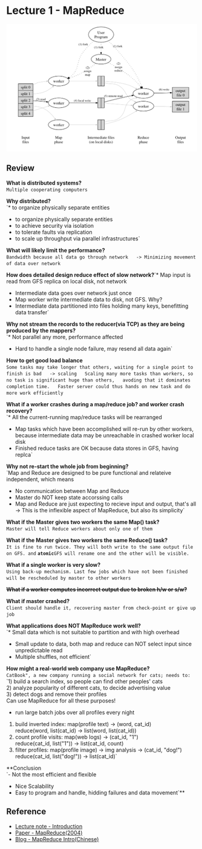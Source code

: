 # Lecture 1 - MapReduce

![Figure 1: MapReduce execution overview](../.gitbook/assets/image.png)

## Review

**What is distributed systems?**  
`Multiple cooperating computers`

**Why distributed?**  
`* to organize physically separate entities  
* to organize physically separate entities  
* to achieve security via isolation  
* to tolerate faults via replication  
* to scale up throughput via parallel infrastructures`

**What will likely limit the performance?**  
`Bandwidth because all data go through network  
-> Minimizing movement of data over network`

**How does detailed design reduce effect of slow network?**`* Map input is read from GFS replica on local disk, not network  
* Intermediate data goes over network just once  
* Map worker write intermediate data to disk, not GFS. Why?   
* Intermediate data partitioned into files holding many keys, benefitting data transfer`

**Why not stream the records to the reducer\(via TCP\) as they are being produced by the mappers?**  
`* Not parallel any more, performance affected  
* Hard to handle a single node failure, may resend all data again`

 **How to get good load balance**   
`Some tasks may take longer that others, waiting for a single point to finish is bad  
 -> scaling  
Scaling many more tasks than workers, so no task is significant huge than others,  
avoding that it dominates completion time.  
Faster server could thus hands on new task and do more work efficiently` 

**What if a worker crashes during a map/reduce job? and worker crash recovery?**  
`* All the current-running map/reduce tasks will be rearranged  
* Map tasks which have been accomplished will re-run by other workers, because intermediate data may be unreachable in crashed worker local disk  
* Finished reduce tasks are OK because data stores in GFS, having replca`

**Why not re-start the whole job from beginning?**  
`Map and Reduce are designed to be pure functional and relateive independent, which means  
* No communication between Map and Reduce  
* Master do NOT keep state accorssing calls  
* Map and Reduce are just expecting to recieve input and output, that's all  
 -> This is the inflexible aspect of MapReduce, but also its simplicity`

**What if the Master gives two workers the same Map\(\) task?**  
`Master will tell Reduce workers about only one of them`

**What if the Master gives two workers the same Reduce\(\) task?**  
`It is fine to run twice. They will both write to the same output file on GFS. and` **`atomic`**`GFS will rename one and the other will be visible.`

**What if a single worker is very slow?**  
`Using back-up mechanism. Last few jobs which have not been finished will be rescheduled by master to other workers`

~~**What if a worker computes incorrect output due to broken h/w or s/w?**~~

**What if master crashed?**  
`Client should handle it, recovering master from check-point or give up job`

**What applications does NOT MapReduce work well?**  
`* Small data which is not suitable to partition and with high overhead  
* Small update to data, both map and reduce can NOT select input since unpredictable read  
* Multiple shuffles, not efficient`

**How might a real-world web company use MapReduce?**  
`CatBook", a new company running a social network for cats; needs to:`  
`1) build a search index, so people can find other peoples' cats  
2) analyze popularity of different cats, to decide advertising value  
3) detect dogs and remove their profiles  
Can use MapReduce for all these purposes!  
- run large batch jobs over all profiles every night  
1) build inverted index: map(profile text) -> (word, cat_id)  
                         reduce(word, list(cat_id) -> list(word, list(cat_id))  
2) count profile visits: map(web logs) -> (cat_id, "1")  
                         reduce(cat_id, list("1")) -> list(cat_id, count)  
3) filter profiles: map(profile image) -> img analysis -> (cat_id, "dog!")  
                    reduce(cat_id, list("dog!")) -> list(cat_id)`

**Conclusion  
`- Not the most efficient and flexible  
+ Nice Scalability  
+ Easy to program and handle, hidding failures and data movement`**

## Reference

* [Lecture note - Introduction](https://pdos.csail.mit.edu/6.824/notes/l01.txt)
* [Paper - MapReduce\(2004\)](https://pdos.csail.mit.edu/6.824/papers/mapreduce.pdf)
* [Blog - MapReduce Intro\(Chinese\)](http://airekans.github.io/cloud-computing/2014/01/25/mapreduce-intro)



